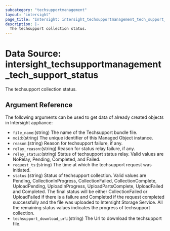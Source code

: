 ```yaml
---
subcategory: "techsupportmanagement"
layout: "intersight"
page_title: "Intersight: intersight_techsupportmanagement_tech_support_status"
description: |-
  The techsupport collection status.
---
```


# Data Source: intersight_techsupportmanagement_tech_support_status
The techsupport collection status.
## Argument Reference
The following arguments can be used to get data of already created objects in Intersight appliance:
* `file_name`:(string) The name of the Techsupport bundle file. 
* `moid`:(string) The unique identifier of this Managed Object instance. 
* `reason`:(string) Reason for techsupport failure, if any. 
* `relay_reason`:(string) Reason for status relay failure, if any. 
* `relay_status`:(string) Status of techsupport status relay. Valid values are NoRelay, Pending, Completed, and Failed. 
* `request_ts`:(string) The time at which the techsupport request was initiated. 
* `status`:(string) Status of techsupport collection. Valid values are Pending, CollectionInProgress, CollectionFailed, CollectionComplete, UploadPending, UploadInProgress, UploadPartsComplete, UploadFailed and Completed. The final status will be either CollectionFailed or UploadFailed if there is a failure and Completed if the request completed successfully and the file was uploaded to Intersight Storage Service. All the remaining status values indicates the progress of techsupport collection. 
* `techsupport_download_url`:(string) The Url to download the techsupport file. 
